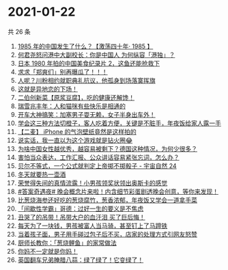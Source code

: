 # 2021-01-22

共 26 条

<!-- BEGIN ZHIHUVIDEO -->
<!-- 最后更新时间 Fri Jan 22 2021 13:42:21 GMT+0800 (CST) -->
1. [1985 年的中国发生了什么？【激荡四十年· 1985 】](https://www.zhihu.com/zvideo/1335612585198940160)
1. [何君尧怒问港中大副校长：你是中国人 为何纵容「港独」？](https://www.zhihu.com/zvideo/1335600167295782912)
1. [日本 1980 年拍的中国美食纪录片 2，这鱼还能抢救下](https://www.zhihu.com/zvideo/1335452463189667840)
1. [求求「郑爽们」别再曝瓜了！！！](https://www.zhihu.com/zvideo/1335713359580975104)
1. [人呢？川粉相约就职典礼抗议，他孤身到场落寞挥旗](https://www.zhihu.com/zvideo/1335670164608409600)
1. [这就是异地恋的下场！](https://www.zhihu.com/zvideo/1335659287620988928)
1. [二伯创新菜【原浆豆腐】，吃的健康还解馋！](https://www.zhihu.com/zvideo/1335625137275174912)
1. [瑞雪兆丰年：人和猫咪有些快乐是相通的](https://www.zhihu.com/zvideo/1335595752912162816)
1. [开车大神搞笑：加塞男子耍无赖，女子半身出车外！](https://www.zhihu.com/zvideo/1335644402405453824)
1. [学会这三种方法切橙子，客人吃着方便，关键是不脏手，年夜饭给家人露一手](https://www.zhihu.com/zvideo/1335902563561455616)
1. [【二麦】 iPhone 的气泡壁纸竟然是这样拍的](https://www.zhihu.com/zvideo/1335549896611950592)
1. [说实话，我一直以为这个游戏就是钻火圈😂](https://www.zhihu.com/zvideo/1335635975964123136)
1. [为啥中国女性越优秀，越容易被剩下？德国这种情况，为何少很多？](https://www.zhihu.com/zvideo/1335392440602451968)
1. [害怕当众表达，工作汇报、公众讲话容易紧张忘词，怎么办？](https://www.zhihu.com/zvideo/1335277450717728768)
1. [贝尔不等式，一个公式就判定上帝掷不掷骰子 - 宇宙自然 24](https://www.zhihu.com/zvideo/1335605293187649536)
1. [冬天就要热一壶酒](https://www.zhihu.com/zvideo/1335628263730024448)
1. [荣誉得失间的真情流露！小男孩领奖状领出奥斯卡的感觉](https://www.zhihu.com/zvideo/1335540658316787712)
1. [#答案奇遇夜# 晚会概念片来啦！内含细节彩蛋剧透晚会创意，等你来发现！](https://www.zhihu.com/zvideo/1335524479846850561)
1. [比葱烧海参还好吃的葱烧腐竹，葱香浓郁，年夜饭又学会一道拿手菜](https://www.zhihu.com/zvideo/1335523692655841280)
1. [「间歇性学霸」哥德：过好一生的要义是不焦虑](https://www.zhihu.com/zvideo/1335546804226740224)
1. [丑哭了的吊带！吊带大户的血汗泪  买了巨后悔！](https://www.zhihu.com/zvideo/1334518957689282560)
1. [每天为了一块钱，男孩被富人当马骑，甚至钉上了马蹄铁](https://www.zhihu.com/zvideo/1334793899341336576)
1. [当着孩子面，男子用手碰过包子后不买，店家的处理方式引网友怒赞](https://www.zhihu.com/zvideo/1335256485148700672)
1. [厨师长教你：「葱烧鲤鱼」的家常做法](https://www.zhihu.com/zvideo/1335533941554774016)
1. [你妈不一定就是你妈！](https://www.zhihu.com/zvideo/1335664820482109440)
1. [英国翻车兄弟腌腊八蒜：绿了绿了！它变绿了！](https://www.zhihu.com/zvideo/1335297955184283648)
<!-- END ZHIHUVIDEO -->
